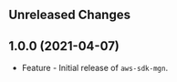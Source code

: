 Unreleased Changes
------------------

1.0.0 (2021-04-07)
------------------

* Feature - Initial release of `aws-sdk-mgn`.

